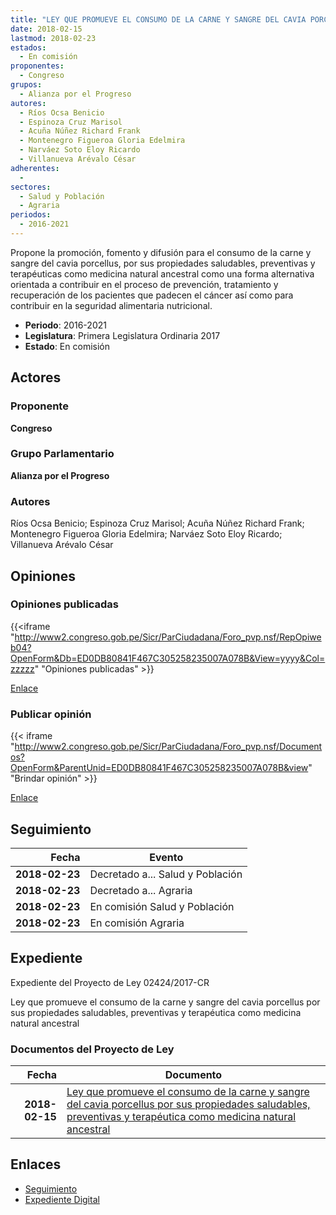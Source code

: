 ```yaml
---
title: "LEY QUE PROMUEVE EL CONSUMO DE LA CARNE Y SANGRE DEL CAVIA PORCELLUS POR SUS PROPIEDADES SALUDABLE, PREVENTIVAS Y TERAPÉUTICAS COMO MEDICINA NATURAL ANCESTRAL"
date: 2018-02-15
lastmod: 2018-02-23
estados: 
  - En comisión
proponentes: 
  - Congreso
grupos: 
  - Alianza por el Progreso
autores: 
  - Ríos Ocsa Benicio
  - Espinoza Cruz Marisol
  - Acuña Núñez Richard Frank
  - Montenegro Figueroa Gloria Edelmira
  - Narváez Soto Eloy Ricardo
  - Villanueva Arévalo César
adherentes: 
  - 
sectores: 
  - Salud y Población
  - Agraria
periodos: 
  - 2016-2021
---
```


Propone la promoción, fomento y difusión para el consumo de la carne y sangre del cavia porcellus, por sus propiedades saludables, preventivas y terapéuticas como medicina natural ancestral como una forma alternativa orientada a contribuir en el proceso de prevención, tratamiento y recuperación de los pacientes que padecen el cáncer así como para contribuir en la seguridad alimentaria nutricional.

- **Periodo**: 2016-2021
- **Legislatura**: Primera Legislatura Ordinaria 2017
- **Estado**: En comisión

## Actores

### Proponente

**Congreso**

### Grupo Parlamentario

**Alianza por el Progreso**

### Autores

Ríos Ocsa Benicio; Espinoza Cruz Marisol; Acuña Núñez Richard Frank; Montenegro Figueroa Gloria Edelmira; Narváez Soto Eloy Ricardo; Villanueva Arévalo César


## Opiniones

### Opiniones publicadas

{{<iframe "http://www2.congreso.gob.pe/Sicr/ParCiudadana/Foro_pvp.nsf/RepOpiweb04?OpenForm&Db=ED0DB80841F467C305258235007A078B&View=yyyy&Col=zzzzz" "Opiniones publicadas" >}}

[Enlace](http://www2.congreso.gob.pe/Sicr/ParCiudadana/Foro_pvp.nsf/RepOpiweb04?OpenForm&Db=ED0DB80841F467C305258235007A078B&View=yyyy&Col=zzzzz)
### Publicar opinión

{{< iframe "http://www2.congreso.gob.pe/Sicr/ParCiudadana/Foro_pvp.nsf/Documentos?OpenForm&ParentUnid=ED0DB80841F467C305258235007A078B&view" "Brindar opinión" >}}

[Enlace](http://www2.congreso.gob.pe/Sicr/ParCiudadana/Foro_pvp.nsf/Documentos?OpenForm&ParentUnid=ED0DB80841F467C305258235007A078B&view)

## Seguimiento

| Fecha | Evento |
|------:|--------|
| **2018-02-23** | Decretado a... Salud y Población|
| **2018-02-23** | Decretado a... Agraria|
| **2018-02-23** | En comisión Salud y Población|
| **2018-02-23** | En comisión Agraria|


## Expediente

Expediente del Proyecto de Ley 02424/2017-CR

Ley que promueve el consumo de la carne y sangre del cavia porcellus por sus propiedades saludables, preventivas y terapéutica como medicina natural ancestral


### Documentos del Proyecto de Ley

| Fecha | Documento |
|------:|--------|
| **2018-02-15** | [Ley que promueve el consumo de la carne y sangre del cavia porcellus por sus propiedades saludables, preventivas y terapéutica como medicina natural ancestral](http://www.leyes.congreso.gob.pe/Documentos/2016_2021/Proyectos_de_Ley_y_de_Resoluciones_Legislativas/PL0242420180215..pdf) |

## Enlaces 

- [Seguimiento](http://www2.congreso.gob.pehttp://www2.congreso.gob.pe/Sicr/TraDocEstProc/CLProLey2016.nsf/f7fff46988ca05b1052578e100829cc7/8ffd2bfebaa42be405258235007782d0?OpenDocument)
- [Expediente Digital](http://www2.congreso.gob.pehttp://www2.congreso.gob.pe/Sicr/TraDocEstProc/CLProLey2016.nsf/f7fff46988ca05b1052578e100829cc7/8ffd2bfebaa42be405258235007782d0?OpenDocument&Click=05257FB7005EB655.eb71d0cf91d8294e05256cdf006b5706/$Body/0.1C6C)
